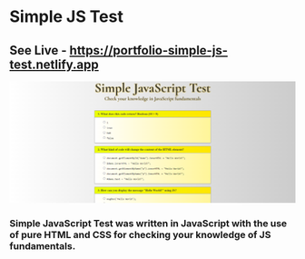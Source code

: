 # Simple JS Test
## See Live - https://portfolio-simple-js-test.netlify.app

![App Screenshot](/img/screenshot.PNG)

### Simple JavaScript Test was written in JavaScript with the use of pure HTML and CSS for checking your knowledge of JS fundamentals.
